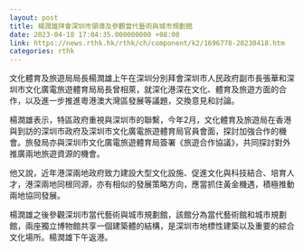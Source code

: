 ```yaml
---
layout: post
title: 楊潤雄拜會深圳市領導及參觀當代藝術與城市規劃館
date: 2023-04-18 17:04:35.000000000 +08:00
link: https://news.rthk.hk/rthk/ch/component/k2/1696778-20230418.htm
categories: rthk
---
```


文化體育及旅遊局局長楊潤雄上午在深圳分別拜會深圳市人民政府副市長張華和深圳市文化廣電旅遊體育局局長曾相萊，就深化港深在文化、體育及旅遊方面的合作，以及進一步推進粵港澳大灣區發展等議題，交換意見和討論。
 
楊潤雄表示，特區政府重視與深圳市的聯繫，今年2月，文化體育及旅遊局在香港與到訪的深圳市政府及深圳市文化廣電旅遊體育局官員會面，探討加強合作的機會。旅發局亦與深圳市文化廣電旅遊體育局簽署《旅遊合作協議》，共同探討對外推廣兩地旅遊資源的機會。
 
他又說，近年港深兩地政府致力建設大型文化設施、促進文化與科技結合、培育人才，港深兩地同根同源，亦有相似的發展策略方向，應當抓住黃金機遇，積極推動兩地協同發展。

楊潤雄之後參觀深圳市當代藝術與城市規劃館，該館分為當代藝術館和城市規劃館，兩座獨立博物館共享一個建築體的結構，是深圳市地標性建築以及重要的綜合文化場所。楊潤雄下午返港。
